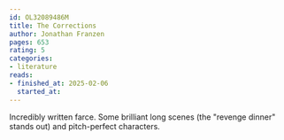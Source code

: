 ```yaml
---
id: OL32089486M
title: The Corrections
author: Jonathan Franzen
pages: 653
rating: 5
categories:
- literature
reads:
- finished_at: 2025-02-06
  started_at:
---
```


Incredibly written farce. Some brilliant long scenes (the "revenge dinner" stands out) and pitch-perfect characters.
